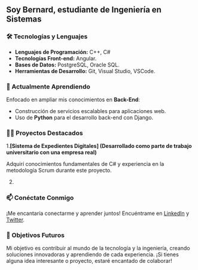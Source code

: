 ## Soy Bernard, estudiante de Ingeniería en Sistemas 


### 🛠️ Tecnologías y Lenguajes 

- **Lenguajes de Programación:** C++, C#
- **Tecnologías Front-end:** Angular.
- **Bases de Datos:** PostgreSQL, Oracle SQL.
- **Herramientas de Desarrollo:** Git, Visual Studio, VSCode.

### 🌱 Actualmente Aprendiendo

Enfocado en ampliar mis conocimientos en **Back-End**:

- Construcción de servicios escalables para aplicaciones web.
- Uso de **Python** para el desarrollo back-end con Django.

### 👨‍💻 Proyectos Destacados

1.**[Sistema de Expedientes Digitales] (Desarrollado como parte de trabajo universitario con una empresa real)**

Adquirí conocimientos fundamentales de C# y experiencia en la metodología Scrum durante este proyecto.

2. 

### 📫 Conéctate Conmigo

¡Me encantaría conectarme y aprender juntos! Encuéntrame en [LinkedIn](enlace-a-tu-linkedin) y [Twitter](enlace-a-tu-twitter).

### 🚀 Objetivos Futuros

Mi objetivo es contribuir al mundo de la tecnología y la ingeniería, creando soluciones innovadoras y aprendiendo de cada experiencia. ¡Si tienes alguna idea interesante o proyecto, estaré encantado de colaborar!


